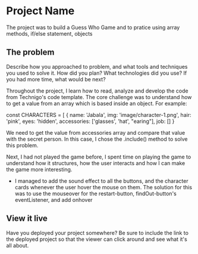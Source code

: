 # Project Name

The project was to build a Guess Who Game and to pratice using array methods, if/else statement, objects


## The problem

Describe how you approached to problem, and what tools and techniques you used to solve it. How did you plan? What technologies did you use? If you had more time, what would be next?

 Throughout the project, I learn how to read, analyze and develop the code from Technigo's code template. The core challenge was to understand how to get a value from an array which is based inside an object. For example:
 
 const CHARACTERS = [
  {
    name: 'Jabala',
    img: 'image/character-1.png',
    hair: 'pink',
    eyes: 'hidden',
    accessories: ['glasses', 'hat', "earing"],
    job: []
  }
 
 We need to get the value from accessories array and compare that value with the secret person. In this case, I chose the .include() method to solve this problem.
 
 Next, I had not played the game before, I spent time on playing the game to understand how it structures, how the user interacts and how I can make the game more interesting.
 - I managed to add the sound effect to all the buttons, and the character cards whenever the user hover the mouse on them. The solution for this was to use the mouseover for the restart-button, findOut-button's eventListener, and add onhover 
## View it live

Have you deployed your project somewhere? Be sure to include the link to the deployed project so that the viewer can click around and see what it's all about.
